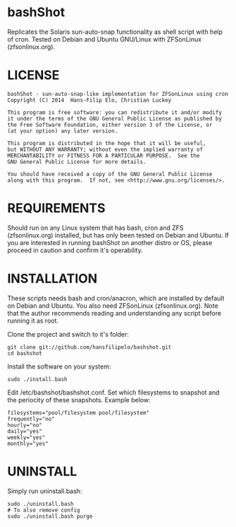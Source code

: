 bashShot
=================================
Replicates the Solaris sun-auto-snap functionality as shell script with help of cron. Tested on Debian and Ubuntu GNU/Linux with ZFSonLinux (zfsonlinux.org).


LICENSE
=================================
    bashShot - sun-auto-snap-like implementation for ZFSonLinux using cron
    Copyright (C) 2014  Hans-Filip Elo, Christian Luckey

    This program is free software: you can redistribute it and/or modify
    it under the terms of the GNU General Public License as published by
    the Free Software Foundation, either version 3 of the License, or
    (at your option) any later version.

    This program is distributed in the hope that it will be useful,
    but WITHOUT ANY WARRANTY; without even the implied warranty of
    MERCHANTABILITY or FITNESS FOR A PARTICULAR PURPOSE.  See the
    GNU General Public License for more details.

    You should have received a copy of the GNU General Public License
    along with this program.  If not, see <http://www.gnu.org/licenses/>.

REQUIREMENTS
=================================
Should run on any Linux system that has bash, cron and ZFS (zfsonlinux.org) installed, but has only been tested on Debian and Ubuntu. If you are interested in running bashShot on another distro or OS, please proceed in caution and confirm it's operability.

INSTALLATION
=================================
These scripts needs bash and cron/anacron, which are installed by default on Debian and Ubuntu. You also need ZFSonLinux (zfsonlinux.org). Note that the author recommends reading and understanding any script before running it as root.

Clone the project and switch to it's folder:

	git clone git://github.com/hansfilipelo/bashshot.git
	cd bashshot

Install the software on your system:

	sudo ./install.bash

Edit /etc/bashshot/bashshot.conf. Set which filesystems to snapshot and the periocity of these snapshots. Example below:

	filesystems="pool/filesystem pool/filesystem"
	frequently="no"
	hourly="no"
	daily="yes"
	weekly="yes"
	monthly="yes"


UNINSTALL
=================================
Simply run uninstall.bash:

	sudo ./uninstall.bash
	# To also remove config
	sudo ./uninstall.bash purge
